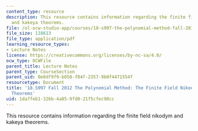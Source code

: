 ```yaml
---
content_type: resource
description: This resource contains information regarding the finite field nikodym
  and kakeya theorems.
file: /ol-ocw-studio-app/courses/18-s997-the-polynomial-method-fall-2012/1da7feb132bb4a859fd021f5cfec98cc_MIT18_S997F12_lec3.pdf
file_size: 118613
file_type: application/pdf
learning_resource_types:
- Lecture Notes
license: https://creativecommons.org/licenses/by-nc-sa/4.0/
ocw_type: OCWFile
parent_title: Lecture Notes
parent_type: CourseSection
parent_uid: 0e8df9f9-b058-f84f-2357-9b0f4471554f
resourcetype: Document
title: '18.S997 Fall 2012 The Polynomial Method: The Finite Field Nikodym and Kakeya
  Theorems'
uid: 1da7feb1-32bb-4a85-9fd0-21f5cfec98cc
---
```

This resource contains information regarding the finite field nikodym and kakeya theorems.
